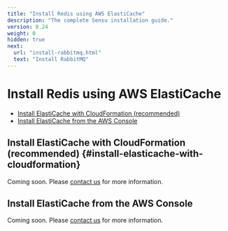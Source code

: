 ```yaml
---
title: "Install Redis using AWS ElastiCache"
description: "The complete Sensu installation guide."
version: 0.24
weight: 0
hidden: true
next:
  url: "install-rabbitmq.html"
  text: "Install RabbitMQ"
---
```


# Install Redis using AWS ElastiCache

- [Install ElastiCache with CloudFormation (recommended)](#install-elasticache-with-cloudformation)
- [Install ElastiCache from the AWS Console](#install-elasticache-from-the-aws-console)

## Install ElastiCache with CloudFormation (recommended) {#install-elasticache-with-cloudformation}

Coming soon. Please [contact us][1] for more information.

## Install ElastiCache from the AWS Console

Coming soon. Please [contact us][1] for more information.

[1]:  https://sensuapp.org/contact
